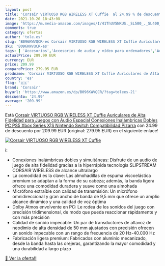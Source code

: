 ```yaml
---
layout: post
title: 'Corsair VIRTUOSO RGB WIRELESS XT Cuffie  al 24.99 % de descuento'
date: 2021-10-20 18:43:08
image: 'https://m.media-amazon.com/images/I/41ThUV5NKUS._SL500_._SL400_.jpg'
comments: true
category: ofertas
author: 'tole.es'
slug: 'B096KWVQCR-es Corsair VIRTUOSO RGB WIRELESS XT Cuffie Auriculares de...'
sku: 'B096KWVQCR-es'
tags: [ 'Accesorios','Accesorios de audio y vídeo para ordenadores','Accesorios para Juegos PC','Auriculares con micrófonos','Auriculares gaming para PC','Informática','Juegos y Accesorios para PC','Videojuegos','corsair','nintendo','ps5','xbox', ]
actualPrice: 209.99 EUR
currency: EUR
price: 209.99
comparePrice: 279.95 EUR
prodname: 'Corsair VIRTUOSO RGB WIRELESS XT Cuffie Auriculares de Alta Fidelidad para Juegos con Audio Espacial  Conexiones Inalámbricas Dobles  PC  PS5  Xbox Series X|S  Nintendo Switch Compatibilidad  Pizarra'
country: 'es'
flag: '🇪🇸'
brand: 'Corsair'
buyurl: 'https://www.amazon.es/dp/B096KWVQCR/?tag=tolees-21'
descuento: '24.99'
average: '209.99'
---
```


Está [Corsair VIRTUOSO RGB WIRELESS XT Cuffie Auriculares de Alta Fidelidad para Juegos con Audio Espacial  Conexiones Inalámbricas Dobles  PC  PS5  Xbox Series X|S  Nintendo Switch Compatibilidad  Pizarra](https://www.amazon.es/dp/B096KWVQCR/?tag=tolees-21) con 24.99 de descuento por 209.99 EUR (original: 279.95 EUR) en el siguiente enlace!

[![Corsair VIRTUOSO RGB WIRELESS XT Cuffie ](https://m.media-amazon.com/images/I/41ThUV5NKUS._SL500_._SL400_.jpg)](https://www.amazon.es/dp/B096KWVQCR/?tag=tolees-21)

ℹ️:

- Conexiones inalámbricas dobles y simultáneas: Disfrute de un audio de juego de alta fidelidad gracias a la hiperrápida tecnología SLIPSTREAM CORSAIR WIRELESS de alcance ultralargo
- La comodidad es la clave: Las almohadillas de espuma viscoelástica premium se adaptan a la forma de su cabeza; además, la banda ligera ofrece una comodidad duradera y suave como una almohada
- Micrófono extraíble con calidad de transmisión: Un micrófono omnidireccional y gran ancho de banda de 9,5 mm que ofrece un amplio alcance dinámico y una calidad de voz óptima
- Dolby Atmos envolvente en PC: Le rodea de los sonidos del juego con precisión tridimensional, de modo que pueda reaccionar rápidamente y con más precisión
- Calidad de sonido impecable: Un par de transductores de altavoz de neodimio de alta densidad de 50 mm ajustados con precisión ofrecen un sonido impecable con un rango de frecuencia de 20 Hz-40.000 Hz
- Fabricación ligera premium: Fabricados con aluminio mecanizado, desde la banda hasta las orejeras, garantizando la mayor comodidad y una durabilidad a largo plazo

[🛒 Ver la oferta!!](https://www.amazon.es/dp/B096KWVQCR/?tag=tolees-21)
